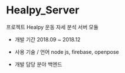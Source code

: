 # Healpy_Server

프로젝트 Healpy
운동 자세 분석 서버 모듈

 * 개발 기간
    2018.09 ~ 2018.12
    
 * 사용 기술 / 언어
    node js, firebase, openpose
    
 * 개발 담당 분야
    백엔드
